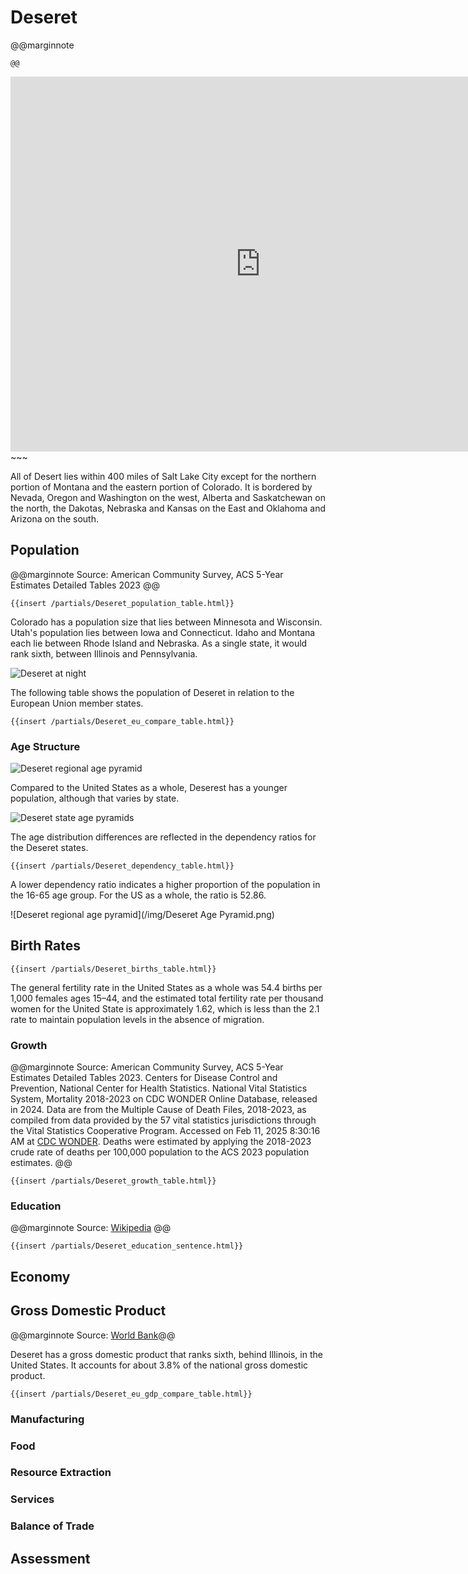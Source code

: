# Deseret

@@marginnote
~~~<img src="/img/desert.png" style="width: 100%; display: block;">~~~
@@

~~~
<iframe 
	src="https://njal.s3.us-west-2.amazonaws.com/Salt%20Lake%20City.html" 
	title="Salt Lake City area map" 
	width="800" 
	height="600" 
	frameborder="0" 
	scrolling="yes">
</iframe>
~~~

All of Desert lies within 400 miles of Salt Lake City except for the northern portion of Montana and the eastern portion of Colorado. It is bordered by Nevada, Oregon and Washington on the west, Alberta and Saskatchewan on the north, the Dakotas, Nebraska and Kansas on the East and Oklahoma and Arizona on the south.

## Population

@@marginnote
Source: American Community Survey, ACS 5-Year Estimates Detailed Tables 2023
@@

~~~
{{insert /partials/Deseret_population_table.html}}	
~~~

Colorado has a population size that lies between Minnesota and Wisconsin. Utah's population lies between Iowa and Connecticut. Idaho and Montana each lie between Rhode Island and Nebraska. As a single state, it would rank sixth, between Illinois and Pennsylvania.

![Deseret at night](/img/desert_at_night.png)

The following table shows the population of Deseret in relation to the European Union member states.

~~~
{{insert /partials/Deseret_eu_compare_table.html}}	 
~~~


### Age Structure

![Deseret regional age pyramid](/img/Deseret_Age_Pyramid.png)

Compared to the United States as a whole, Deserest has a younger population, although that varies by state.

![Deseret state age pyramids](/img/Deseret_states_age_pyramids.png)

The age distribution differences are reflected in the dependency ratios for the Deseret states.
~~~
{{insert /partials/Deseret_dependency_table.html}}	
~~~

A lower dependency ratio indicates a higher proportion of the population in the 16-65 age group. For the US as a whole, the ratio is 52.86.

![Deseret regional age pyramid](/img/Deseret Age Pyramid.png)

## Birth Rates

~~~
{{insert /partials/Deseret_births_table.html}}	 
~~~

The general fertility rate in the United States as a whole was 54.4 births per 1,000 females ages 15–44, and the estimated total fertility rate per thousand women for the United State is approximately 1.62, which is less than the 2.1 rate to maintain population levels in the absence of migration.

### Growth

@@marginnote
Source: American Community Survey, ACS 5-Year Estimates Detailed Tables 2023. Centers for Disease Control and Prevention, National Center for Health Statistics. National Vital Statistics System, Mortality 2018-2023 on CDC WONDER Online Database, released in 2024. Data are from the Multiple Cause of Death Files, 2018-2023, as compiled from data provided by the 57 vital statistics jurisdictions through the Vital Statistics Cooperative Program. Accessed on Feb 11, 2025 8:30:16 AM at [CDC WONDER](http://wonder.cdc.gov/ucd-icd10-expanded.html). Deaths were estimated by applying the 2018-2023 crude rate of deaths per 100,000 population to the ACS 2023 population estimates.
@@
~~~
{{insert /partials/Deseret_growth_table.html}}	 
~~~
### Education

@@marginnote
Source: [Wikipedia](https://www.wikiwand.com/en/articles/List_of_U.S._states_and_territories_by_educational_attainment)
@@

~~~
{{insert /partials/Deseret_education_sentence.html}}	 
~~~



## Economy

## Gross Domestic Product

@@marginnote Source: [World Bank](https://data.worldbank.org/indicator/NY.GDP.MKTP.CD)@@

Deseret has a gross domestic product that ranks sixth, behind Illinois, in the United States. It accounts for about 3.8% of the national gross domestic product. 

~~~
{{insert /partials/Deseret_eu_gdp_compare_table.html}}	 
~~~


### Manufacturing
### Food
### Resource Extraction
### Services
### Balance of Trade

## Assessment